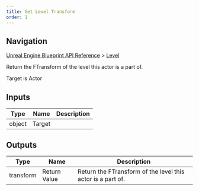 ```yaml
---
title: Get Level Transform
order: 1
---
```

## Navigation

[Unreal Engine Blueprint API Reference](https://dev.epicgames.com/documentation/en-us/unreal-engine/BlueprintAPI) > [Level](https://dev.epicgames.com/documentation/en-us/unreal-engine/BlueprintAPI/Level)

Return the FTransform of the level this actor is a part of.

Target is Actor

## Inputs

| Type | Name | Description |
| --- | --- | --- |
| object | Target |  |

## Outputs

| Type | Name | Description |
| --- | --- | --- |
| transform | Return Value | Return the FTransform of the level this actor is a part of. |
